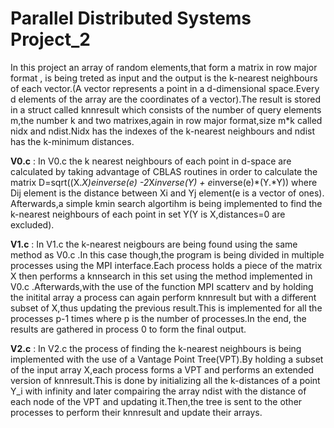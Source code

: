 # Parallel Distributed Systems Project_2

In this project an array of random elements,that form a matrix in row major format , is being treted as input and the output is the k-nearest neighbours of each vector.(A vector represents a point in a d-dimensional space.Every d elements of the array are the coordinates of a vector).The result is stored in a struct called knnresult which consists of the number of query elements m,the number k and two matrixes,again in row major format,size m*k called nidx and ndist.Nidx has the indexes of the k-nearest neighbours and ndist has the k-minimum distances.

**V0.c** :
In V0.c the k nearest neighbours of each point in d-space are calculated by taking advantage of CBLAS routines in order to calculate the matrix 
D=sqrt((X.*X)*e*inverse(e) -2*X*inverse(Y) + e*inverse(e)*(Y.*Y)) where Dij element is the distance between Xi and Yj element(e is a vector of ones).
Afterwards,a simple kmin search algortihm is being implemented to find the k-nearest neighbours of each point in set Y(Y is X,distances=0 are excluded).

**V1.c** :
In V1.c the k-nearest neigbours are being found using the same method as V0.c .In this case though,the program is being divided in multiple processes using the MPI interface.Each process holds a piece of the matrix X then performs a knnsearch in this set using the method implemented in V0.c .Afterwards,with the use of the function MPI scatterv and by holding the initital array a process can again perform knnresult but with a different subset of X,thus updating the previous result.This is implemented for all the processes p-1 times where p is the number of processes.In the end, the results are gathered in process 0 to form the final output.

**V2.c** :
In V2.c the process of finding the k-nearest neighbours is being implemented with the use of a Vantage Point Tree(VPT).By holding a subset of the input array X,each process forms a VPT and performs an extended version of knnresult.This is done by initializing all the k-distances of a point Y_i with infinity and later compairing the array ndist with the distance of each node of the VPT and updating it.Then,the tree is sent to the other processes to perform their knnresult and update their arrays.
